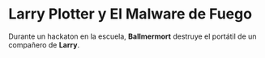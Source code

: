# Larry Plotter y El Malware de Fuego

Durante un hackaton en la escuela,  **Ballmermort** destruye el portátil de un compañero de **Larry**. 
